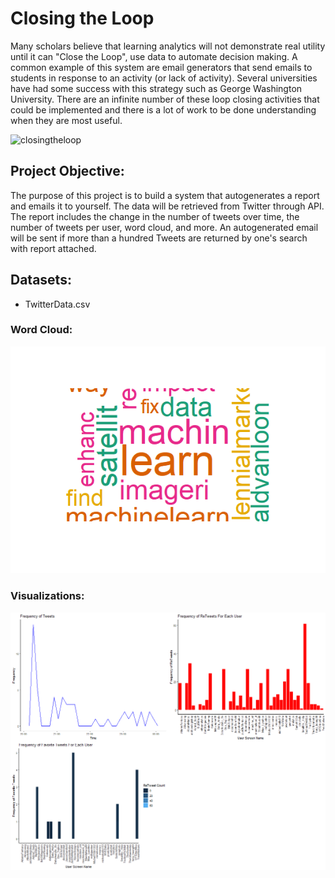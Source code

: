 # Closing the Loop

Many scholars believe that learning analytics will not demonstrate real utility until it can "Close the Loop", use data to automate decision making. A common example of this system are email generators that send emails to students in response to an activity (or lack of activity). Several universities have had some success with this strategy such as George Washington University. There are an infinite number of these loop closing activities that could be implemented and there is a lot of work to be done understanding when they are most useful.  

![closingtheloop](https://www.kent.edu/sites/default/files/resize/file/6Steps-400x292.png)


## Project Objective:

The purpose of this project is to build a system that autogenerates a report and emails it to yourself. The data will be retrieved from Twitter through API. The report includes the change in the number of tweets over time, the number of tweets per user, word cloud, and more. An autogenerated email will be sent if more than a hundred Tweets are returned by one's search with report attached. 

## Datasets:

  * TwitterData.csv

### Word Cloud:

![Word Cloud](https://github.com/lizarova777/Closing_the_Loop_Project/blob/master/Word_Cloud.png)

### Visualizations:

![visualizations](https://github.com/lizarova777/Closing_the_Loop_Project/blob/master/Visualizations.png)


